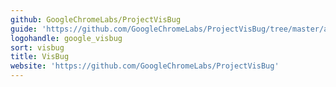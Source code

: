 ```yaml
---
github: GoogleChromeLabs/ProjectVisBug
guide: 'https://github.com/GoogleChromeLabs/ProjectVisBug/tree/master/assets'
logohandle: google_visbug
sort: visbug
title: VisBug
website: 'https://github.com/GoogleChromeLabs/ProjectVisBug'
---
```

